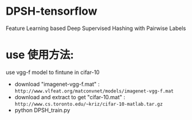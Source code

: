 # DPSH-tensorflow

Feature Learning based Deep Supervised Hashing with Pairwise Labels

# use 使用方法:

use vgg-f model to fintune in cifar-10

- download "imagenet-vgg-f.mat" : `http://www.vlfeat.org/matconvnet/models/imagenet-vgg-f.mat`
- download and extract to get "cifar-10.mat" : `http://www.cs.toronto.edu/~kriz/cifar-10-matlab.tar.gz`
- python DPSH_train.py

